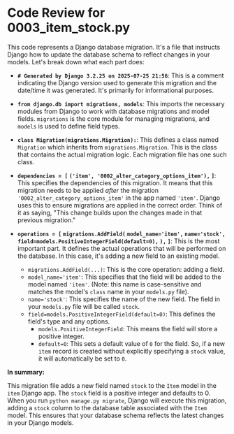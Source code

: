 # Code Review for 0003_item_stock.py

This code represents a Django database migration.  It's a file that instructs Django how to update the database schema to reflect changes in your models.  Let's break down what each part does:

* **`# Generated by Django 3.2.25 on 2025-07-25 21:56`**: This is a comment indicating the Django version used to generate this migration and the date/time it was generated.  It's primarily for informational purposes.

* **`from django.db import migrations, models`**: This imports the necessary modules from Django to work with database migrations and model fields.  `migrations` is the core module for managing migrations, and `models` is used to define field types.

* **`class Migration(migrations.Migration):`**:  This defines a class named `Migration` which inherits from `migrations.Migration`.  This is the class that contains the actual migration logic.  Each migration file has one such class.

* **`dependencies = [`  `('item', '0002_alter_category_options_item'),`  `]`**: This specifies the dependencies of this migration.  It means that this migration needs to be applied *after* the migration `'0002_alter_category_options_item'` in the app named `'item'`.  Django uses this to ensure migrations are applied in the correct order.  Think of it as saying, "This change builds upon the changes made in that previous migration."

* **`operations = [`  `migrations.AddField(`  `model_name='item',`  `name='stock',`  `field=models.PositiveIntegerField(default=0),`  `),`  `]`**:  This is the most important part.  It defines the actual operations that will be performed on the database. In this case, it's adding a new field to an existing model.

    *   `migrations.AddField(...)`: This is the core operation: adding a field.
    *   `model_name='item'`:  This specifies that the field will be added to the model named `'item'`.  (Note: this name is case-sensitive and matches the model's `class` name in your `models.py` file).
    *   `name='stock'`:  This specifies the name of the new field.  The field in your `models.py` file will be called `stock`.
    *   `field=models.PositiveIntegerField(default=0)`:  This defines the field's type and any options.
        *   `models.PositiveIntegerField`: This means the field will store a positive integer.
        *   `default=0`:  This sets a default value of `0` for the field.  So, if a new `item` record is created without explicitly specifying a `stock` value, it will automatically be set to `0`.

**In summary:**

This migration file adds a new field named `stock` to the `Item` model in the `item` Django app.  The `stock` field is a positive integer and defaults to 0. When you run `python manage.py migrate`, Django will execute this migration, adding a `stock` column to the database table associated with the `Item` model. This ensures that your database schema reflects the latest changes in your Django models.
